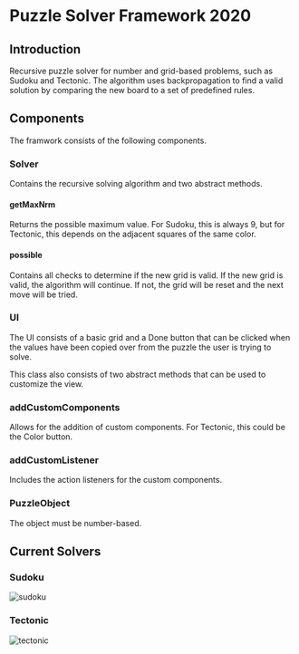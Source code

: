 # Puzzle Solver Framework 2020

## Introduction 
Recursive puzzle solver for number and grid-based problems, such as Sudoku and Tectonic. The algorithm uses backpropagation to find a valid solution by comparing the new board to a set of predefined rules.

## Components
The framwork consists of the following components.

### Solver
Contains the recursive solving algorithm and two abstract methods.

#### getMaxNrm
Returns the possible maximum value. For Sudoku, this is always 9, but for Tectonic, this depends on the adjacent squares of the same color.

#### possible
Contains all checks to determine if the new grid is valid. If the new grid is valid, the algorithm will continue. If not, the grid will be reset and the next move will be tried.

### UI
The UI consists of a basic grid and a Done button that can be clicked when the values have been copied over from the puzzle the user is trying to solve.

This class also consists of two abstract methods that can be used to customize the view.

### addCustomComponents
Allows for the addition of custom components. For Tectonic, this could be the Color button.

### addCustomListener
Includes the action listeners for the custom components.

### PuzzleObject
The object must be number-based.

## Current Solvers

### Sudoku

![sudoku](https://github.com/hultarn/puzzle-solver/assets/50651800/f7192aa3-5bd2-4785-ad14-2bd05c411fbc)

### Tectonic
![tectonic](https://github.com/hultarn/puzzle-solver/assets/50651800/bde6c1ee-10f3-49f2-91d7-512d9837c9ca)

